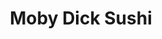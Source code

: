 ---
layout: place
title: "Moby Dick Sushi"
permalink: /maryland/wheaton/moby-dick-sushi.html
stateAbbr: MD
stateName: Maryland
cityName: Wheaton
place_id: ChIJyeCMiRzPt4kRrma7Z0YjnuE
photos:
  - name: >-
      places/ChIJyeCMiRzPt4kRrma7Z0YjnuE/photos/AeeoHcKGVjNwtf3J2wekPBCQ9fQNKFc4yPao040jLNCuaahDBSm0Dcd5up_I2O_mwTDEXFyWZzF2E6fUCj4akKPRS65ty1ZlSZBU-pjLtkfzLxKH_YkaY2Vqb0ePlX0wzkIDWn33Sp8tnDpte1YYTLZEyh-c8l3NCtX9QDt9UowDW3ve4QtfVKtzrw_9RKaQDxgALjTKII8ITxlyIfHmrC_b9hAL0foJn8S7CVQZwH2g4VP9bk5TDxbIPTWH0oOAoh_k9wi_kKj1APn3fgN9bOea9jF97irvgSMeK26ZjTToJ0FpMg-Q18YGo4L8b_LG3eJrcd9jNnYwHoSRwDuNDNsls0_jGxtDlhIBd-0igMFSiQUDcGNFIsCcaDeI0KPxDW-bjH3Q0TxjMdWKiBnpgefSr193Q8_TbLmWj5pUVC9f0HlsqQ
    widthPx: 4032
    heightPx: 3024
    authorAttributions:
      - displayName: Jeff Schwamb
        uri: https://maps.google.com/maps/contrib/113953630611142545293
        photoUri: >-
          https://lh3.googleusercontent.com/a/ACg8ocIbGk_UoSmOHOLH6sXokoPCvqwk7o0d_d-4n1vGbZdhthpHlQ=s100-p-k-no-mo
    flagContentUri: >-
      https://www.google.com/local/imagery/report/?cb_client=maps_api_places.places_api&image_key=!1e10!2sCIHM0ogKEICAgICarJTcfQ&hl=en-US
    googleMapsUri: >-
      https://www.google.com/maps/place//data=!3m4!1e2!3m2!1sCIHM0ogKEICAgICarJTcfQ!2e10!4m2!3m1!1s0x89b7cf1c898ce0c9:0xe19e234667bb66ae
  - name: >-
      places/ChIJyeCMiRzPt4kRrma7Z0YjnuE/photos/AeeoHcKt9nZq5125DBgj21cV_AmM4NiIkXgzDxZEGELyzKnHZW5RywX5kf47kN02OsRtOaJTvEpT2fPNan1jhn4q9iTzb2imYbf_UqOgizn4YLlQuFRyh7-3WVxtvXZEQr_bnm3iBxpI4CxWu2NkyWOA1th2rD_HitFs-vs6LgW0LiNmlgQefME8K1r_C-yHCF4YPNBlpjFoKE-WTcQGJ22A4a6PDdqxkbN6l2eth7qDYF17HeQxANq9C2KNKLS66Nhe04MLCKNdr9X8ulVucTp7SmVuBf8knirOqPz7FxEw468v7SARv4Y9G6TFwS8PFFHwq83Ud7MdGcQnQjUhkMBwLx2AdkqTZ5-sDxb1IKbeJW0n5yE_66aCYXr0crjpraJQ-BNzguSAzaCk-1L-DU-ZHvwbXWWdplhaCy-vykli39S5WWde
    widthPx: 4080
    heightPx: 3072
    authorAttributions:
      - displayName: Ray Chen
        uri: https://maps.google.com/maps/contrib/102597671217061272428
        photoUri: >-
          https://lh3.googleusercontent.com/a-/ALV-UjWJkSUWoSdA9-dLIk7bYXQ0N4KxnQVkOGNllDao9fWjUGGbzYt57A=s100-p-k-no-mo
    flagContentUri: >-
      https://www.google.com/local/imagery/report/?cb_client=maps_api_places.places_api&image_key=!1e10!2sCIHM0ogKEICAgIChsdSW4gE&hl=en-US
    googleMapsUri: >-
      https://www.google.com/maps/place//data=!3m4!1e2!3m2!1sCIHM0ogKEICAgIChsdSW4gE!2e10!4m2!3m1!1s0x89b7cf1c898ce0c9:0xe19e234667bb66ae
  - name: >-
      places/ChIJyeCMiRzPt4kRrma7Z0YjnuE/photos/AeeoHcIj9jOc_odr3QhmYYW4NG5c7alLsBiIXdTDUSyvWH44HnOayllGOzrZ1vIN94QbwEbCDL-qOutjOC3kFWhqEWsOLv2nsBUNvKS-hXwPRHs31CDkeEX6CoFg0M1GojDQeywyOMY32S2pYrDKc-GCxSEvqZ9i3e0uNgkuI4w9zbSXHr_GzP5jSO4lPu1g3MIrHIwWjzsLNxE6RdBwbaEoyrVQKYV-Ldhgh7XzHwklvwgnh17pNbk5h7Es92nxHeZ0s8Q9S_mEJcNm5w-elk5SFyzMcvDBVgrWdmVlBsexZMsx34Z7EgzVPbt5vMdrnoo2x_QWMwsm2HA3wGCwzDvMSKdsTM5L4ytRb7BiMgb0iTLlU4XsS1JXZa1ioEtrTW2jTO8l-pOzH5l8q4aDFkk1NxJ6BPEteIJ05WbbIDP4DNimVbMP
    widthPx: 4080
    heightPx: 3072
    authorAttributions:
      - displayName: Ray Chen
        uri: https://maps.google.com/maps/contrib/102597671217061272428
        photoUri: >-
          https://lh3.googleusercontent.com/a-/ALV-UjWJkSUWoSdA9-dLIk7bYXQ0N4KxnQVkOGNllDao9fWjUGGbzYt57A=s100-p-k-no-mo
    flagContentUri: >-
      https://www.google.com/local/imagery/report/?cb_client=maps_api_places.places_api&image_key=!1e10!2sCIHM0ogKEICAgICRoPvL6gE&hl=en-US
    googleMapsUri: >-
      https://www.google.com/maps/place//data=!3m4!1e2!3m2!1sCIHM0ogKEICAgICRoPvL6gE!2e10!4m2!3m1!1s0x89b7cf1c898ce0c9:0xe19e234667bb66ae
  - name: >-
      places/ChIJyeCMiRzPt4kRrma7Z0YjnuE/photos/AeeoHcLK3DOEUsJNXlUslLYsxznIShyNCnDPddVrUAPrN9EmGY_fETHW6KAtMKPIXpVEatIf04F9r2ih7gD80u0QW4IfN6UfkS4wLcf-10d5bQwFxhduEOuwjwsV6UEMmzZfUHieUCg_V8bPooSKh1EiYiEHhPkUnwKPECJANtBT_j6lLmrV9NXuJWsNvJaM9DRbkGcUU7xXQ3w96Fb_hsbM2Vp5VkuInFlnCLEcDvV_ZxrH1B3EGoVxdsQvcoK-e3jkTRyQJS7VcKM8xhEdhJ2NItrpIIrwLcXMljsDXRuqd7OuuMCbN5lIK-krAsJA9kiO1Li4wmv2AVwfR8nk1_ji8fFiRZdPJAWnTBFhtz5uFd2P52mu1wRz15C8twNNAxDvt_ncprSwEgSIyIJ_h7uDvfY7y1EQtoUmgV9XeMbtYcv7wNTU
    widthPx: 4032
    heightPx: 3024
    authorAttributions:
      - displayName: Adam Friedman
        uri: https://maps.google.com/maps/contrib/106608804025975566521
        photoUri: >-
          https://lh3.googleusercontent.com/a/ACg8ocLwhZf4jr0_mmaxxe7YJcF_eD5bLnPaBaLHiogAokE-7akNFQ=s100-p-k-no-mo
    flagContentUri: >-
      https://www.google.com/local/imagery/report/?cb_client=maps_api_places.places_api&image_key=!1e10!2sCIHM0ogKEICAgID037f71AE&hl=en-US
    googleMapsUri: >-
      https://www.google.com/maps/place//data=!3m4!1e2!3m2!1sCIHM0ogKEICAgID037f71AE!2e10!4m2!3m1!1s0x89b7cf1c898ce0c9:0xe19e234667bb66ae
  - name: >-
      places/ChIJyeCMiRzPt4kRrma7Z0YjnuE/photos/AeeoHcKSGrVmAR6etDTG5Bmiyn0EgBUYLz_MQxfNiI9nTxR6pQKBEe_LekDI1kqFi4Im6dovwd51JiW_p7GWdB3X_FCd22rbQQTQnCg8vkLo3tx_v1klAGCCU999RbFvYI3KLqXGdt-ehbr0Djyn_hpB0pf-y_ld0_lG6b_5QoaGsnsw4PvWmQtM7CAPzk3zhzwi1jRhp8G1mrDGdtA98r4YysqSyUjwY8Q-J_wx_Bi3zwgAb7RcDYee20-XJS52uq-Qhdsz5U6Q91udY2L_tmsOBdSJitXsyCk3jvpZjLOx4ag2J8fPD7t4KJxmP6-SJpaoWk0tO1pYemsOyteS2B3bWNhiZ3idnrlXuJigDSFqfK3WHgvUlHy8ITsLIgCruQWlpzwYbT7sE6NU9awOcC8dQzTOdHhGQ_ZNe75AyhuwzMM
    widthPx: 4800
    heightPx: 2700
    authorAttributions:
      - displayName: Alycia Cai
        uri: https://maps.google.com/maps/contrib/113028522170485380014
        photoUri: >-
          https://lh3.googleusercontent.com/a-/ALV-UjVGFGGRp-_6lwSEnXdIwVIZM6u2Y1RyqVy61TsSPTWVZHCEpnMR=s100-p-k-no-mo
    flagContentUri: >-
      https://www.google.com/local/imagery/report/?cb_client=maps_api_places.places_api&image_key=!1e10!2sCIHM0ogKEICAgICn3_HWHw&hl=en-US
    googleMapsUri: >-
      https://www.google.com/maps/place//data=!3m4!1e2!3m2!1sCIHM0ogKEICAgICn3_HWHw!2e10!4m2!3m1!1s0x89b7cf1c898ce0c9:0xe19e234667bb66ae
  - name: >-
      places/ChIJyeCMiRzPt4kRrma7Z0YjnuE/photos/AeeoHcKyZ2VVreQhtAvRVZFwLToLzv8FxTPXbetQe0_veQRtWxA_c82CWI5URu0eIBEenrk3TgbexpRwNP3EhdPHo0zG1829oKo877wPT77FoZ8tH4fNzkLszFifXIEEcvZfUXamRs7OeveJJd29esv8xeYnmL_5rOgagFw1Wvgg950pvn56krfccC3YcmDennGsbu0BOrw1d_WfRFvIxtiFZ1Kb2wIbvuiOKtJpR6frNqPJ4c_jBJsYmI6VPU4wuxtlV9am1UeAUHFTvwKpfwWXYKp5cCTV8Y4NOgc5tyW1n5-WdQ3tJcLeDXlRoFEkfyqisw6lbNh2778YajK6EA0PPVXkQ3f5WdMedq_hU8af6-2EOsn9DdUSaZiviU6FeiS4EZ6i7Z8MVmk76STN4J_cXKNaO9R-5J48axwwK7tV9Wt4LzGj
    widthPx: 4080
    heightPx: 3072
    authorAttributions:
      - displayName: Ray Chen
        uri: https://maps.google.com/maps/contrib/102597671217061272428
        photoUri: >-
          https://lh3.googleusercontent.com/a-/ALV-UjWJkSUWoSdA9-dLIk7bYXQ0N4KxnQVkOGNllDao9fWjUGGbzYt57A=s100-p-k-no-mo
    flagContentUri: >-
      https://www.google.com/local/imagery/report/?cb_client=maps_api_places.places_api&image_key=!1e10!2sCIHM0ogKEICAgIChsdSWwgE&hl=en-US
    googleMapsUri: >-
      https://www.google.com/maps/place//data=!3m4!1e2!3m2!1sCIHM0ogKEICAgIChsdSWwgE!2e10!4m2!3m1!1s0x89b7cf1c898ce0c9:0xe19e234667bb66ae
  - name: >-
      places/ChIJyeCMiRzPt4kRrma7Z0YjnuE/photos/AeeoHcKkYkw1B5wz1tUQAvAuzkQszgnNOHNb9SJL0_kSpzIwDjEfJqffci1sxR9duw2QkmUgHKTtOW_VWJOv7JLG8QwZzQXx7K4jB85DrrxggA1i6k7XsuW4RBR5wmMcAgIJw_VeMeZVydqnoKiGjbKJttKT7WqMLLE_BENiDXu5cvfX9DI1rqglhlSIsGzemItDQs2hWHLi0lJyGBAtMQtmIdMLGU7q5C7G1Ejog5TtDk6oxswlxSHyLbg3eLPYpxt9vKtJIO0q5wJiRTTovOredzLIsOWIGBPOVwuG6l31WSY2_KtoknZDT05LWRSi2FOM9da2fNJCvnfKianO0-386omSKRUTT0bNpgLDrTSLXpyGou3kL1u75uDp4Wj1mdfyRxqVPN4WxoJPInb4aTY4yFNqi0c_alAwuJQmeXzAhWUefQ
    widthPx: 4080
    heightPx: 3072
    authorAttributions:
      - displayName: Ray Chen
        uri: https://maps.google.com/maps/contrib/102597671217061272428
        photoUri: >-
          https://lh3.googleusercontent.com/a-/ALV-UjWJkSUWoSdA9-dLIk7bYXQ0N4KxnQVkOGNllDao9fWjUGGbzYt57A=s100-p-k-no-mo
    flagContentUri: >-
      https://www.google.com/local/imagery/report/?cb_client=maps_api_places.places_api&image_key=!1e10!2sCIHM0ogKEICAgIDx8rruNQ&hl=en-US
    googleMapsUri: >-
      https://www.google.com/maps/place//data=!3m4!1e2!3m2!1sCIHM0ogKEICAgIDx8rruNQ!2e10!4m2!3m1!1s0x89b7cf1c898ce0c9:0xe19e234667bb66ae
  - name: >-
      places/ChIJyeCMiRzPt4kRrma7Z0YjnuE/photos/AeeoHcLGvg9fzqblgcHGpH7kK4_HsvNGj10hLcSJWEmKOaoS3VzojWb6IKnuvxcmFQP1HU2BmLbavj9m4aUVEh1ryHFtB1Nvy-SW6JMUQqrldYqNfd-VrY2mW-nmHGVv2Ephra6WZ5CPS1Kpom9f8wYyBDfdS4F-f4sYEMDyOJgajihLFk2-y9OF9elUKdFtRB-OkYBItI0FsdYcDLuHo-Ykk42jqRmdNy4tzWDR86ZyS5ecpTh16WXkiV0pUzZdvSFXh4l4WvVCcfKlCfcTDATlgBA58xPk2_lQhgaOVjRcumJwDfGTNM-qTDGxiKJFt9MUaNKlJmRRz8yEqYWoSgJQCqEdIOCv-w07QyGw0oahn-t1QLKiQGINE_cI3owkib-JJhHgL8TlRw0jTMXhx0MRM6Hh_9Cg6cECujloxYUuMssKthg
    widthPx: 4160
    heightPx: 3120
    authorAttributions:
      - displayName: Joyce Fuentes
        uri: https://maps.google.com/maps/contrib/108621701517960616250
        photoUri: >-
          https://lh3.googleusercontent.com/a-/ALV-UjWl1Q0WcO8xB-nXaXWAZeKJbzRsppWwOUvPXxIHwld9RkfqNGnm=s100-p-k-no-mo
    flagContentUri: >-
      https://www.google.com/local/imagery/report/?cb_client=maps_api_places.places_api&image_key=!1e10!2sCIHM0ogKEICAgIC447zClQE&hl=en-US
    googleMapsUri: >-
      https://www.google.com/maps/place//data=!3m4!1e2!3m2!1sCIHM0ogKEICAgIC447zClQE!2e10!4m2!3m1!1s0x89b7cf1c898ce0c9:0xe19e234667bb66ae
  - name: >-
      places/ChIJyeCMiRzPt4kRrma7Z0YjnuE/photos/AeeoHcL-4VYhtaLM2PQRJgrXzX0YwaxauMYxvgoaVKHurp4cdS6C9C1oapttc92NIjIIkKBKYhrw0V_OMukFR4ZcESfXPvSagcwiq4OP5OuyOjtl-l8JbDT61Kbu62p-dOL59rS8u3l6YyHqImH-fnjC8UsbVSErIaZgBiKtcGGT2K-Jsby5WNAIOaI8ub7U6LcQkpDBaScT9ywUqjkm_BSkrwdXfwjrP-LsLDCvjJwQiru5YO-nNwhzZFWiM-wrHNTJA-YDFU8PcoL44_87mhrQGkbai7WTJlg2_9uH0TTUf2MG2fwx9xU_aYEiRwmPiEY1wEDxElR35I0Uk2uRZOSfOJbWz8vXlVeRIbKbJ8Nuo-mVKeBicBJUqOtNRv4UKEnF8hsUAXGUNBK4bLi41rOWADMIgefcDQOlt-KyEg9J-1_2ybqj
    widthPx: 4080
    heightPx: 3072
    authorAttributions:
      - displayName: Ray Chen
        uri: https://maps.google.com/maps/contrib/102597671217061272428
        photoUri: >-
          https://lh3.googleusercontent.com/a-/ALV-UjWJkSUWoSdA9-dLIk7bYXQ0N4KxnQVkOGNllDao9fWjUGGbzYt57A=s100-p-k-no-mo
    flagContentUri: >-
      https://www.google.com/local/imagery/report/?cb_client=maps_api_places.places_api&image_key=!1e10!2sCIHM0ogKEICAgICD35ev1QE&hl=en-US
    googleMapsUri: >-
      https://www.google.com/maps/place//data=!3m4!1e2!3m2!1sCIHM0ogKEICAgICD35ev1QE!2e10!4m2!3m1!1s0x89b7cf1c898ce0c9:0xe19e234667bb66ae
  - name: >-
      places/ChIJyeCMiRzPt4kRrma7Z0YjnuE/photos/AeeoHcLxdVUt9C8LhbOV9koImov-QIkw02CqsSRlPnVhp9IybwCXPGlX_UIHcv1vGdVKkcFVG94vkmKirdMgnxyu8T5vjBSWvE_R1x8eWdwnXZUh9qHmAEhOFn5DJdnPGa5nl4w3tbHHg1CDRwSWnvgIVh9yaVY-EZsauw4ngpjYC0Ykyy5EbDUcHtPjv1obQrH8WC6Oz4i-vASg1iBVPnu944pQc1qJPZcNRVgoKT4Yp9HskKgj6Mjcg8qJam1kwBUgLgMInfGZ_kSTwY9Jty0WS4PWx2JSeufVxSFnSWzQqrXDxz4xRnClBv0C3rW788pa2qDjeSEkfqqsA3Mtw3UDLwQC-Sy06PM47OFhecju-W5CrOJYrK07QqxRI4GYXkUiLkUBeEvQhVS7h6oSxaFP2ghVVccyrdmlekCaFPKQ4Ci_2z_J
    widthPx: 3024
    heightPx: 4032
    authorAttributions:
      - displayName: Landin Sorenson
        uri: https://maps.google.com/maps/contrib/109066246684307759747
        photoUri: >-
          https://lh3.googleusercontent.com/a/ACg8ocLXJPaIZqKIqS2HjLFxnTrt_zk5RC0mM5h8DD-ejb6LRNRb6Hc=s100-p-k-no-mo
    flagContentUri: >-
      https://www.google.com/local/imagery/report/?cb_client=maps_api_places.places_api&image_key=!1e10!2sCIHM0ogKEICAgICOxfHkkQE&hl=en-US
    googleMapsUri: >-
      https://www.google.com/maps/place//data=!3m4!1e2!3m2!1sCIHM0ogKEICAgICOxfHkkQE!2e10!4m2!3m1!1s0x89b7cf1c898ce0c9:0xe19e234667bb66ae
address: 11220 Triangle Ln, Wheaton, MD 20902, USA
street: 11220 Triangle Ln
city: Wheaton
state: MD
zip: '20902'
country: USA
neighborhood: Wheaton
latitude: '39.039178'
longitude: '-77.051637'
accessibility_options:
  wheelchairAccessibleParking: true
  wheelchairAccessibleEntrance: true
  wheelchairAccessibleSeating: true
business_status: OPERATIONAL
name: Moby Dick Sushi
google_maps_links:
  directionsUri: >-
    https://www.google.com/maps/dir//''/data=!4m7!4m6!1m1!4e2!1m2!1m1!1s0x89b7cf1c898ce0c9:0xe19e234667bb66ae!3e0
  placeUri: https://maps.google.com/?cid=16257470490149086894
  writeAReviewUri: >-
    https://www.google.com/maps/place//data=!4m3!3m2!1s0x89b7cf1c898ce0c9:0xe19e234667bb66ae!12e1
  reviewsUri: >-
    https://www.google.com/maps/place//data=!4m4!3m3!1s0x89b7cf1c898ce0c9:0xe19e234667bb66ae!9m1!1b1
  photosUri: >-
    https://www.google.com/maps/place//data=!4m3!3m2!1s0x89b7cf1c898ce0c9:0xe19e234667bb66ae!10e5
primary_type: Sushi Restaurant
opening_hours:
  regular: null
  current: null
secondary_opening_hours:
  regular:
    weekdayDescriptions: null
    type: null
  current:
    weekdayDescriptions: null
    type: null
phone: (301) 949-3910
price_level: PRICE_LEVEL_MODERATE
price_range: $20 &ndash; $30
rating: '4.6'
rating_count: 338
website: http://www.mbdsushi.com/
description: >-
  Snug setting with a big menu of sushi, Japanese noodles & a few token Korean
  dishes.
reviews:
  - name: >-
      places/ChIJyeCMiRzPt4kRrma7Z0YjnuE/reviews/ChdDSUhNMG9nS0VJQ0FnTUR3NmM3QzFRRRAB
    relativePublishTimeDescription: 2 weeks ago
    rating: 4
    text:
      text: >-
        I've been going here for at least 15 years and it's typically amazing.

        The service is great, staff is friendly.

        The Itamae is quick and busy and very kind. My friends and I have spent
        upwards of $210 (3 of us)  lol before tip because the sushi is THATTTTTT
        GREAT. Highly recommend 15 years later
      languageCode: en
    originalText:
      text: >-
        I've been going here for at least 15 years and it's typically amazing.

        The service is great, staff is friendly.

        The Itamae is quick and busy and very kind. My friends and I have spent
        upwards of $210 (3 of us)  lol before tip because the sushi is THATTTTTT
        GREAT. Highly recommend 15 years later
      languageCode: en
    authorAttribution:
      displayName: Paige L
      uri: https://www.google.com/maps/contrib/116113505768952183966/reviews
      photoUri: >-
        https://lh3.googleusercontent.com/a-/ALV-UjVrKBPK4FoATqtEilbRa9b_VFQhSgrFLz2qawrwhZtqqSYxV5Q=s128-c0x00000000-cc-rp-mo-ba3
    publishTime: '2025-03-26T21:19:47.538249Z'
    flagContentUri: >-
      https://www.google.com/local/review/rap/report?postId=ChdDSUhNMG9nS0VJQ0FnTUR3NmM3QzFRRRAB&d=17924085&t=1
    googleMapsUri: >-
      https://www.google.com/maps/reviews/data=!4m6!14m5!1m4!2m3!1sChdDSUhNMG9nS0VJQ0FnTUR3NmM3QzFRRRAB!2m1!1s0x89b7cf1c898ce0c9:0xe19e234667bb66ae
  - name: >-
      places/ChIJyeCMiRzPt4kRrma7Z0YjnuE/reviews/ChZDSUhNMG9nS0VJQ0FnSUR4amNtTFlREAE
    relativePublishTimeDescription: a year ago
    rating: 5
    text:
      text: >-
        This is the only sushi place I order from now! Been going here for over
        a year now and it has never disappointed. Luckily, their indoor dining
        has opened again as well. Their takeout is always fresh and the quality
        of their sushi is perfect. Best of all, the staff are always very
        friendly and welcoming. I can't recommend this place enough!
      languageCode: en
    originalText:
      text: >-
        This is the only sushi place I order from now! Been going here for over
        a year now and it has never disappointed. Luckily, their indoor dining
        has opened again as well. Their takeout is always fresh and the quality
        of their sushi is perfect. Best of all, the staff are always very
        friendly and welcoming. I can't recommend this place enough!
      languageCode: en
    authorAttribution:
      displayName: Kevin
      uri: https://www.google.com/maps/contrib/103227164794006877986/reviews
      photoUri: >-
        https://lh3.googleusercontent.com/a-/ALV-UjVE2blSc1hiNj67sspB8WAEkQ6DUMhHZm2Q8UUaOJgfvzKZXw_KMQ=s128-c0x00000000-cc-rp-mo-ba5
    publishTime: '2023-10-12T20:22:14.190533Z'
    flagContentUri: >-
      https://www.google.com/local/review/rap/report?postId=ChZDSUhNMG9nS0VJQ0FnSUR4amNtTFlREAE&d=17924085&t=1
    googleMapsUri: >-
      https://www.google.com/maps/reviews/data=!4m6!14m5!1m4!2m3!1sChZDSUhNMG9nS0VJQ0FnSUR4amNtTFlREAE!2m1!1s0x89b7cf1c898ce0c9:0xe19e234667bb66ae
  - name: >-
      places/ChIJyeCMiRzPt4kRrma7Z0YjnuE/reviews/ChZDSUhNMG9nS0VJQ0FnSURaMDREaVN3EAE
    relativePublishTimeDescription: a year ago
    rating: 5
    text:
      text: >-
        This is easily the best sushi i have had in ages. As a vegan i often
        struggle to find sushi that isn’t just an avocado roll or more than two
        items on the menu that i can eat. This place is packed with flavor and
        the service is also respectable and kind. The non vegan sushi was also
        soooo delicious. The one thing i think everyone should try is the
        crunchy spicy veggie roll. It was soo good i had to come back the next
        day to eat again. One of the best things i have ever eaten!!! I’m still
        thinking about it and about to order it after i leave this review. We
        started to dig in therefore the picture is somewhat eaten since we
        couldn’t stop ourselves as soon as we got the food on the table. Truly
        amazing !!
      languageCode: en
    originalText:
      text: >-
        This is easily the best sushi i have had in ages. As a vegan i often
        struggle to find sushi that isn’t just an avocado roll or more than two
        items on the menu that i can eat. This place is packed with flavor and
        the service is also respectable and kind. The non vegan sushi was also
        soooo delicious. The one thing i think everyone should try is the
        crunchy spicy veggie roll. It was soo good i had to come back the next
        day to eat again. One of the best things i have ever eaten!!! I’m still
        thinking about it and about to order it after i leave this review. We
        started to dig in therefore the picture is somewhat eaten since we
        couldn’t stop ourselves as soon as we got the food on the table. Truly
        amazing !!
      languageCode: en
    authorAttribution:
      displayName: Rosemary Mwaura
      uri: https://www.google.com/maps/contrib/114628173008557414437/reviews
      photoUri: >-
        https://lh3.googleusercontent.com/a-/ALV-UjVkAGychkWEOTOhm0YaBCN3CyLO1kZqJaPzlVTheQQ7L0kRs-Pr=s128-c0x00000000-cc-rp-mo-ba2
    publishTime: '2023-10-07T16:31:31.494625Z'
    flagContentUri: >-
      https://www.google.com/local/review/rap/report?postId=ChZDSUhNMG9nS0VJQ0FnSURaMDREaVN3EAE&d=17924085&t=1
    googleMapsUri: >-
      https://www.google.com/maps/reviews/data=!4m6!14m5!1m4!2m3!1sChZDSUhNMG9nS0VJQ0FnSURaMDREaVN3EAE!2m1!1s0x89b7cf1c898ce0c9:0xe19e234667bb66ae
  - name: >-
      places/ChIJyeCMiRzPt4kRrma7Z0YjnuE/reviews/ChZDSUhNMG9nS0VJQ0FnSUNPeGZIa1lREAE
    relativePublishTimeDescription: 2 years ago
    rating: 2
    text:
      text: >-
        Disappointing.


        Quality control is really important for sushi. I’ve had great sushi from
        this place before, Which is why this review is still two stars and not
        one.


        After pulling the bones out of my teeth which is something you never
        want to do while eating sushi. Finding ourselves being unable to finish
        the food. Chewing for minutes like well done steak on tuna of it
        probably isn’t sushi grade.


        I wrote this review.


        Tips for success: Don’t place hot rolls and cold rolls in the same box.
        Select fish that’s appropriate for raw consumption, And then slice it
        correctly.


        And most importantly DE-BONE your fish.


        The only photo I took after our first disappointing couple of bites
        attached.
      languageCode: en
    originalText:
      text: >-
        Disappointing.


        Quality control is really important for sushi. I’ve had great sushi from
        this place before, Which is why this review is still two stars and not
        one.


        After pulling the bones out of my teeth which is something you never
        want to do while eating sushi. Finding ourselves being unable to finish
        the food. Chewing for minutes like well done steak on tuna of it
        probably isn’t sushi grade.


        I wrote this review.


        Tips for success: Don’t place hot rolls and cold rolls in the same box.
        Select fish that’s appropriate for raw consumption, And then slice it
        correctly.


        And most importantly DE-BONE your fish.


        The only photo I took after our first disappointing couple of bites
        attached.
      languageCode: en
    authorAttribution:
      displayName: Landin Sorenson
      uri: https://www.google.com/maps/contrib/109066246684307759747/reviews
      photoUri: >-
        https://lh3.googleusercontent.com/a/ACg8ocLXJPaIZqKIqS2HjLFxnTrt_zk5RC0mM5h8DD-ejb6LRNRb6Hc=s128-c0x00000000-cc-rp-mo
    publishTime: '2022-06-14T22:53:14.821878Z'
    flagContentUri: >-
      https://www.google.com/local/review/rap/report?postId=ChZDSUhNMG9nS0VJQ0FnSUNPeGZIa1lREAE&d=17924085&t=1
    googleMapsUri: >-
      https://www.google.com/maps/reviews/data=!4m6!14m5!1m4!2m3!1sChZDSUhNMG9nS0VJQ0FnSUNPeGZIa1lREAE!2m1!1s0x89b7cf1c898ce0c9:0xe19e234667bb66ae
  - name: >-
      places/ChIJyeCMiRzPt4kRrma7Z0YjnuE/reviews/ChdDSUhNMG9nS0VJQ0FnSUR6MUxiOHF3RRAB
    relativePublishTimeDescription: 10 months ago
    rating: 1
    text:
      text: >-
        Sushi bites tight, stuck together and almost disassembled with tasteless
        flavor and a teriyaki chicken that was pitiful. Plus super long wait
        times and lousy service from the lady taking the orders. Highly
        disappointed.
      languageCode: en
    originalText:
      text: >-
        Sushi bites tight, stuck together and almost disassembled with tasteless
        flavor and a teriyaki chicken that was pitiful. Plus super long wait
        times and lousy service from the lady taking the orders. Highly
        disappointed.
      languageCode: en
    authorAttribution:
      displayName: Valeria Gonzalez
      uri: https://www.google.com/maps/contrib/107391514211249039447/reviews
      photoUri: >-
        https://lh3.googleusercontent.com/a/ACg8ocIOZKDdLMhiKYsU9Zc9RKqmrapIsb6CpF6A6SwA4_LCGcVjIo7T=s128-c0x00000000-cc-rp-mo-ba2
    publishTime: '2024-06-07T23:04:39.631886Z'
    flagContentUri: >-
      https://www.google.com/local/review/rap/report?postId=ChdDSUhNMG9nS0VJQ0FnSUR6MUxiOHF3RRAB&d=17924085&t=1
    googleMapsUri: >-
      https://www.google.com/maps/reviews/data=!4m6!14m5!1m4!2m3!1sChdDSUhNMG9nS0VJQ0FnSUR6MUxiOHF3RRAB!2m1!1s0x89b7cf1c898ce0c9:0xe19e234667bb66ae
parking_options:
  freeParkingLot: true
  paidParkingLot: true
  freeStreetParking: true
  valetParking: false
payment_options:
  acceptsCreditCards: true
  acceptsDebitCards: true
  acceptsCashOnly: false
  acceptsNfc: true
allow_dogs: null
curbside_pickup: false
delivery: true
dine_in: true
good_for_children: true
good_for_groups: null
good_for_sports: false
live_music: false
menu_for_children: null
outdoor_seating: false
reservable: false
restroom: true
serves_beer: true
serves_breakfast: false
serves_brunch: false
serves_cocktails: false
serves_coffee: false
serves_dinner: true
serves_dessert: true
serves_lunch: true
serves_vegetarian_food: true
serves_wine: null
takeout: true

---